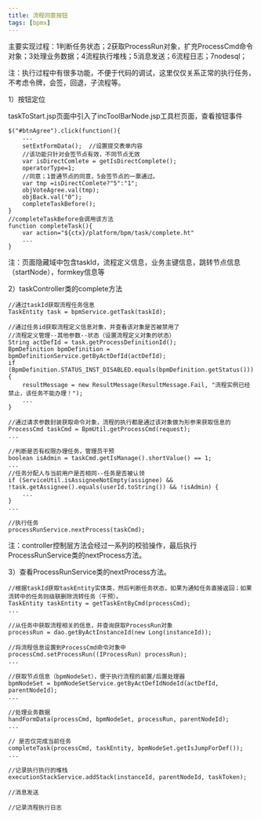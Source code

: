 ```yaml
---
title: 流程同意按钮
tags: [bpmx]
---
```


主要实现过程：1判断任务状态；2获取ProcessRun对象，扩充ProcessCmd命令对象；3处理业务数据；4流程执行堆栈；5消息发送；6流程日志；7nodesql；

注：执行过程中有很多功能，不便于代码的调试，这里仅仅关系正常的执行任务，不考虑令牌，会签，回退，子流程等。

1）按钮定位

taskToStart.jsp页面中引入了incToolBarNode.jsp工具栏页面，查看按钮事件

```
$("#btnAgree").click(function(){
    ...
    setExtFormData();  //设置提交表单内容
    //该功能只针对会签节点有效，不同节点无效              
    var isDirectComlete = getIsDirectComplete();
    operatorType=1;
    //同意；1普通节点的同意，5会签节点的一票通过。
    var tmp =isDirectComlete?"5":"1";
    objVoteAgree.val(tmp);
    objBack.val("0");
    completeTaskBefore();
}
//completeTaskBefore会调用该方法
function completeTask(){
    var action="${ctx}/platform/bpm/task/complete.ht"
    ...
}
```

注：页面隐藏域中包含taskId，流程定义信息，业务主键信息，跳转节点信息（startNode），formkey信息等

2）taskController类的complete方法

```
//通过taskId获取流程任务信息
TaskEntity task = bpmService.getTask(taskId);

//通过任务id获取流程定义信息对象，并查看该对象是否被禁用了
//流程定义管理--其他参数--状态（设置流程定义对象的状态）
String actDefId = task.getProcessDefinitionId();
BpmDefinition bpmDefinition = bpmDefinitionService.getByActDefId(actDefId);
if (BpmDefinition.STATUS_INST_DISABLED.equals(bpmDefinition.getStatus())) {
    resultMessage = new ResultMessage(ResultMessage.Fail, "流程实例已经禁止，该任务不能办理！");
    ...
}

//通过请求参数封装获取命令对象，流程的执行都是通过该对象做为形参来获取信息的
ProcessCmd taskCmd = BpmUtil.getProcessCmd(request);
...

//判断是否有权限办理任务，管理员干预
boolean isAdmin = taskCmd.getIsManage().shortValue() == 1;
...
//任务分配人与当前用户是否相同--任务是否被认领
if (ServiceUtil.isAssigneeNotEmpty(assignee) && !task.getAssignee().equals(userId.toString()) && !isAdmin) {
    ...
}
...

//执行任务
processRunService.nextProcess(taskCmd);
```

注：controller控制层方法会经过一系列的校验操作，最后执行ProcessRunService类的nextProcess方法。

3）查看ProcessRunService类的nextProcess方法。

```
//根据taskId获取taskEntity实体类，然后判断任务状态，如果为通知任务直接返回；如果流转中的任务则级联删除流转任务（干预）。
TaskEntity taskEntity = getTaskEntByCmd(processCmd);
...

//从任务中获取流程相关的信息，并查询获取ProcessRun对象
processRun = dao.getByActInstanceId(new Long(instanceId));

//将流程信息设置到ProcessCmd命令对象中
processCmd.setProcessRun((IProcessRun) processRun);
...

//获取节点信息（bpmNodeSet），便于执行流程的前置/后置处理器
bpmNodeSet = bpmNodeSetService.getByActDefIdNodeId(actDefId, parentNodeId);
...

//处理业务数据
handFormData(processCmd, bpmNodeSet, processRun, parentNodeId);
...

// 是否仅完成当前任务
completeTask(processCmd, taskEntity, bpmNodeSet.getIsJumpForDef());
...

//记录执行执行的堆栈
executionStackService.addStack(instanceId, parentNodeId, taskToken);

//消息发送

//记录流程执行日志

```